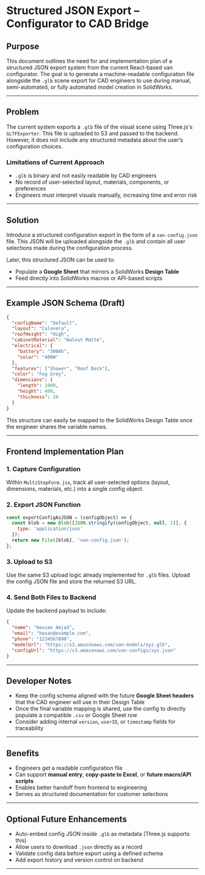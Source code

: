 # Structured JSON Export – Configurator to CAD Bridge

## Purpose

This document outlines the need for and implementation plan of a structured JSON export system from the current React-based van configurator. The goal is to generate a machine-readable configuration file alongside the `.glb` scene export for CAD engineers to use during manual, semi-automated, or fully automated model creation in SolidWorks.

---

## Problem

The current system exports a `.glb` file of the visual scene using Three.js's `GLTFExporter`. This file is uploaded to S3 and passed to the backend. However, it does not include any structured metadata about the user’s configuration choices.

### Limitations of Current Approach

* `.glb` is binary and not easily readable by CAD engineers
* No record of user-selected layout, materials, components, or preferences
* Engineers must interpret visuals manually, increasing time and error risk

---

## Solution

Introduce a structured configuration export in the form of a `van-config.json` file. This JSON will be uploaded alongside the `.glb` and contain all user selections made during the configuration process.

Later, this structured JSON can be used to:

* Populate a **Google Sheet** that mirrors a SolidWorks **Design Table**
* Feed directly into SolidWorks macros or API-based scripts

---

## Example JSON Schema (Draft)

```json
{
  "configName": "Default",
  "layout": "Calavera",
  "roofHeight": "High",
  "cabinetMaterial": "Walnut Matte",
  "electrical": {
    "battery": "300Ah",
    "solar": "400W"
  },
  "features": ["Shower", "Roof Deck"],
  "color": "Fog Grey",
  "dimensions": {
    "length": 1000,
    "height": 400,
    "thickness": 20
  }
}
```

This structure can easily be mapped to the SolidWorks Design Table once the engineer shares the variable names.

---

## Frontend Implementation Plan

### 1. Capture Configuration

Within `MultiStepForm.jsx`, track all user-selected options (layout, dimensions, materials, etc.) into a single config object.

### 2. Export JSON Function

```js
const exportConfigAsJSON = (configObject) => {
  const blob = new Blob([JSON.stringify(configObject, null, 2)], {
    type: 'application/json'
  });
  return new File([blob], 'van-config.json');
};
```

### 3. Upload to S3

Use the same S3 upload logic already implemented for `.glb` files. Upload the config JSON file and store the returned S3 URL.

### 4. Send Both Files to Backend

Update the backend payload to include:

```json
{
  "name": "Hassan Amjad",
  "email": "hasan@example.com",
  "phone": "1234567890",
  "modelUrl": "https://s3.amazonaws.com/van-models/xyz.glb",
  "configUrl": "https://s3.amazonaws.com/van-configs/xyz.json"
}
```

---

## Developer Notes

* Keep the config schema aligned with the future **Google Sheet headers** that the CAD engineer will use in their Design Table
* Once the final variable mapping is shared, use the config to directly populate a compatible `.csv` or Google Sheet row
* Consider adding internal `version`, `userID`, or `timestamp` fields for traceability

---

## Benefits

* Engineers get a readable configuration file
* Can support **manual entry**, **copy-paste to Excel**, or **future macro/API scripts**
* Enables better handoff from frontend to engineering
* Serves as structured documentation for customer selections

---

## Optional Future Enhancements

* Auto-embed config JSON inside `.glb` as metadata (Three.js supports this)
* Allow users to download `.json` directly as a record
* Validate config data before export using a defined schema
* Add export history and version control on backend

---

